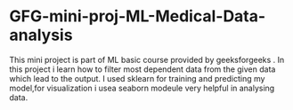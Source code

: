 # GFG-mini-proj-ML-Medical-Data-analysis

This mini project is part of ML basic course provided by geeksforgeeks . 
In this project i learn how to filter most dependent data from the given data which lead to the output.
I used sklearn for training and predicting my model,for visualization i usea seaborn modeule very helpful in analysing data.
